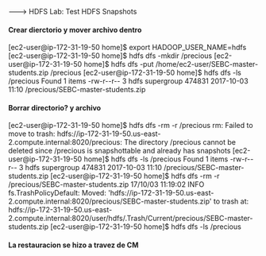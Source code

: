 ---> HDFS Lab: Test HDFS Snapshots

#### Crear dierctorio y mover archivo dentro
[ec2-user@ip-172-31-19-50 home]$ export HADOOP_USER_NAME=hdfs
[ec2-user@ip-172-31-19-50 home]$ hdfs dfs -mkdir /precious
[ec2-user@ip-172-31-19-50 home]$ hdfs dfs -put /home/ec2-user/SEBC-master-students.zip /precious
[ec2-user@ip-172-31-19-50 home]$ hdfs dfs -ls /precious
Found 1 items
-rw-r--r--   3 hdfs supergroup     474831 2017-10-03 11:10 /precious/SEBC-master-students.zip

#### Borrar directorio? y archivo
[ec2-user@ip-172-31-19-50 home]$ hdfs dfs -rm -r /precious
rm: Failed to move to trash: hdfs://ip-172-31-19-50.us-east-2.compute.internal:8020/precious: The directory /precious cannot be deleted since /precious is snapshottable and already has snapshots
[ec2-user@ip-172-31-19-50 home]$ hdfs dfs -ls /precious
Found 1 items
-rw-r--r--   3 hdfs supergroup     474831 2017-10-03 11:10 /precious/SEBC-master-students.zip
[ec2-user@ip-172-31-19-50 home]$ hdfs dfs -rm -r /precious/SEBC-master-students.zip
17/10/03 11:19:02 INFO fs.TrashPolicyDefault: Moved: 'hdfs://ip-172-31-19-50.us-east-2.compute.internal:8020/precious/SEBC-master-students.zip' to trash at: hdfs://ip-172-31-19-50.us-east-2.compute.internal:8020/user/hdfs/.Trash/Current/precious/SEBC-master-students.zip
[ec2-user@ip-172-31-19-50 home]$ hdfs dfs -ls /precious

#### La restauracion se hizo a travez de CM
